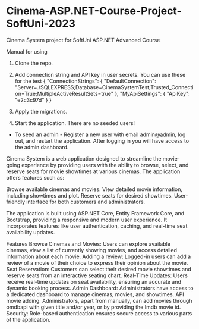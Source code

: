 # Cinema-ASP.NET-Course-Project-SoftUni-2023
Cinema System project for SoftUni ASP.NET Advanced Course


Manual for using
1. Clone the repo.
2. Add connection string and API key in user secrets.
You can use these for the test
{
  "ConnectionStrings": {
    "DefaultConnection": "Server=.\\SQLEXPRESS;Database=CinemaSystemTest;Trusted_Connection=True;MultipleActiveResultSets=true"
  },
  "MyApiSettings": {
    "ApiKey": "e2c3c97d"
  }
}

3. Apply the migrations.
4. Start the application.
There are no seeded users!
* To seed an admin - Register a new user with email admin@admin, log out, and restart the application. After logging in you will have access to the admin dashboard.


Cinema System is a web application designed to streamline the movie-going experience by providing users with the ability to browse, select, and reserve seats for movie showtimes at various cinemas. The application offers features such as:

Browse available cinemas and movies.
View detailed movie information, including showtimes and plot.
Reserve seats for desired showtimes.
User-friendly interface for both customers and administrators.

The application is built using ASP.NET Core, Entity Framework Core, and Bootstrap, providing a responsive and modern user experience. It incorporates features like user authentication, caching, and real-time seat availability updates.


Features
Browse Cinemas and Movies: Users can explore available cinemas, view a list of currently showing movies, and access detailed information about each movie.
Adding a review: Logged-in users can add a review of a movie of their choice to express their opinion about the movie.
Seat Reservation: Customers can select their desired movie showtimes and reserve seats from an interactive seating chart.
Real-Time Updates: Users receive real-time updates on seat availability, ensuring an accurate and dynamic booking process.
Admin Dashboard: Administrators have access to a dedicated dashboard to manage cinemas, movies, and showtimes.
API movie adding: Administrators, apart from manually, can add movies through omdbapi with given title and/or year, or by providing the Imdb movie id.
Security: Role-based authentication ensures secure access to various parts of the application.